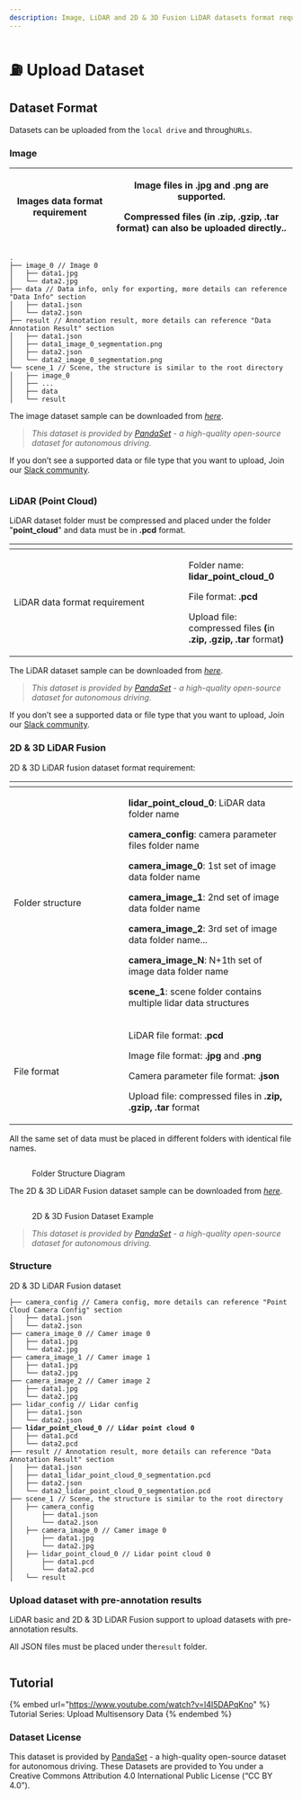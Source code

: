 ```yaml
---
description: Image, LiDAR and 2D & 3D Fusion LiDAR datasets format requirement
---
```


# ⛽ Upload Dataset

## Dataset Format

Datasets can be uploaded from the `local drive` and through`URLs`.

### **Image**

| Images data format requirement | <p>Image files in .jpg and .png are supported.<br></p><p>Compressed files (in .zip, .gzip, .tar format) can also be uploaded directly..</p> |
| ------------------------------ | ------------------------------------------------------------------------------------------------------------------------------------------- |

```Plain
.
├── image_0 // Image 0
│   ├── data1.jpg
│   └── data2.jpg
├── data // Data info, only for exporting, more details can reference "Data Info" section
│   ├── data1.json
│   └── data2.json
├── result // Annotation result, more details can reference "Data Annotation Result" section
│   ├── data1.json
│   ├── data1_image_0_segmentation.png 
│   ├── data2.json
│   └── data2_image_0_segmentation.png
└── scene_1 // Scene, the structure is similar to the root directory
│   ├── image_0
│   ├── ...
│   ├── data
│   └── result
```

The image dataset sample can be downloaded from [_here_](https://app.box.com/s/hskeiv45ie1q3l6wubte6vaphreh76z3).

> _This dataset is provided by_ [_PandaSet_](https://pandaset.org/) _- a high-quality open-source dataset for autonomous driving._

If you don’t see a supported data or file type that you want to upload, Join our [Slack community](https://join.slack.com/t/xtreme1io/shared\_invite/zt-1jhk36uzr-NpdpYXeQAEHN6rYJy5\_6pg).

<figure><img src="../.gitbook/assets/image (6).png" alt=""><figcaption></figcaption></figure>

### **LiDAR (Point Cloud)**

LiDAR dataset folder must be compressed and placed under the folder "**point\_cloud**" and data must be in **.pcd** format.

<table data-header-hidden><thead><tr><th width="295"></th><th></th></tr></thead><tbody><tr><td>LiDAR data format requirement</td><td><p>Folder name: <strong>lidar_point_cloud_0</strong></p><p>File format: <strong>.pcd</strong></p><p>Upload file: compressed files <strong>(</strong>in <strong>.zip, .gzip, .tar</strong> format<strong>)</strong></p></td></tr></tbody></table>

The LiDAR dataset sample can be downloaded from [_here_](https://basicai-asset.s3.amazonaws.com/docs/Open-source/LiDAR/LiDAR\_Basic\_with\_Scene.zip).

> _This dataset is provided by_ [_PandaSet_](https://pandaset.org/) _- a high-quality open-source dataset for autonomous driving._

If you don’t see a supported data or file type that you want to upload, Join our [Slack community](https://join.slack.com/t/xtreme1io/shared\_invite/zt-1jhk36uzr-NpdpYXeQAEHN6rYJy5\_6pg).

### **2D & 3D LiDAR Fusion**

2D & 3D LiDAR fusion dataset format requirement:

<table data-header-hidden><thead><tr><th width="188"></th><th></th></tr></thead><tbody><tr><td>Folder structure</td><td><p><strong>lidar_point_cloud_0</strong>: LiDAR data folder name</p><p><strong>camera_config</strong>: camera parameter files folder name </p><p><strong>camera_image_0</strong>: 1st set of image data folder name</p><p><strong>camera_image_1</strong>: 2nd set of image data folder name</p><p><strong>camera_image_2</strong>: 3rd set of image data folder name...</p><p><strong>camera_image_N</strong>: N+1th set of image data folder name</p><p><strong>scene_1</strong>:  scene folder contains multiple lidar data structures</p></td></tr><tr><td>File format</td><td><p>LiDAR file format: <strong>.pcd</strong></p><p>Image file format: <strong>.jpg</strong> and <strong>.png</strong></p><p>Camera parameter file format: <strong>.json</strong></p><p>Upload file: compressed files in <strong>.zip, .gzip, .tar</strong> format</p></td></tr></tbody></table>

All the same set of data must be placed in different folders with identical file names.

<figure><img src="../.gitbook/assets/fold-structure.png" alt=""><figcaption><p>Folder Structure Diagram</p></figcaption></figure>

The 2D & 3D LiDAR Fusion dataset sample can be downloaded from [_here_](https://basicai-asset.s3.amazonaws.com/docs/Open-source/LiDAR/LiDAR\_Fusion\_with\_Scene.zip).

<figure><img src="../.gitbook/assets/image (10).png" alt=""><figcaption><p>2D &#x26; 3D Fusion Dataset Example</p></figcaption></figure>

> _This dataset is provided by_ [_PandaSet_](https://pandaset.org/) _- a high-quality open-source dataset for autonomous driving._

### **Structure**

2D & 3D LiDAR Fusion dataset

<pre><code>├── camera_config // Camera config, more details can reference "Point Cloud Camera Config" section
│   ├── data1.json
│   └── data2.json
├── camera_image_0 // Camer image 0
│   ├── data1.jpg
│   └── data2.jpg
├── camera_image_1 // Camer image 1
│   ├── data1.jpg
│   └── data2.jpg
├── camera_image_2 // Camer image 2
│   ├── data1.jpg
│   └── data2.jpg
├── lidar_config // Lidar config
│   ├── data1.json
│   └── data2.json
<strong>├── lidar_point_cloud_0 // Lidar point cloud 0
</strong>│   ├── data1.pcd
│   └── data2.pcd
├── result // Annotation result, more details can reference "Data Annotation Result" section
│   ├── data1.json
│   ├── data1_lidar_point_cloud_0_segmentation.pcd
│   ├── data2.json
│   └── data2_lidar_point_cloud_0_segmentation.pcd
├── scene_1 // Scene, the structure is similar to the root directory
│   ├── camera_config
│       ├── data1.json
│       └── data2.json
│   ├── camera_image_0 // Camer image 0
│       ├── data1.jpg
│       └── data2.jpg
│   ├── lidar_point_cloud_0 // Lidar point cloud 0
│       ├── data1.pcd
│       └── data2.pcd
│   └── result
</code></pre>

### **Upload dataset with pre-annotation results**

LiDAR basic and 2D & 3D LiDAR Fusion support to upload datasets with pre-annotation results.

All JSON files must be placed under the`result` folder.

<figure><img src="../.gitbook/assets/image (15).png" alt=""><figcaption></figcaption></figure>

## Tutorial

{% embed url="https://www.youtube.com/watch?v=l4I5DAPqKno" %}
Tutorial Series: Upload Multisensory Data
{% endembed %}

### **Dataset License**

This dataset is provided by [PandaSet](https://pandaset.org/) - a high-quality open-source dataset for autonomous driving. These Datasets are provided to You under a Creative Commons Attribution 4.0 International Public License (“CC BY 4.0”).

